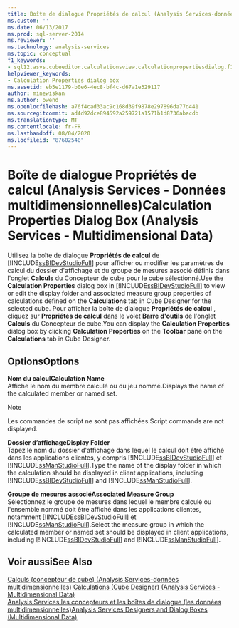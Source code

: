 ```yaml
---
title: Boîte de dialogue Propriétés de calcul (Analysis Services-données multidimensionnelles) | Microsoft Docs
ms.custom: ''
ms.date: 06/13/2017
ms.prod: sql-server-2014
ms.reviewer: ''
ms.technology: analysis-services
ms.topic: conceptual
f1_keywords:
- sql12.asvs.cubeeditor.calculationsview.calculationpropertiesdialog.f1
helpviewer_keywords:
- Calculation Properties dialog box
ms.assetid: eb5e1179-b0e6-4ec8-bf4c-d67a1e329117
author: minewiskan
ms.author: owend
ms.openlocfilehash: a76f4cad33ac9c168d39f9878e297896da77d441
ms.sourcegitcommit: ad4d92dce894592a259721a1571b1d8736abacdb
ms.translationtype: MT
ms.contentlocale: fr-FR
ms.lasthandoff: 08/04/2020
ms.locfileid: "87602540"
---
```

# <a name="calculation-properties-dialog-box-analysis-services---multidimensional-data"></a><span data-ttu-id="4a8b4-102">Boîte de dialogue Propriétés de calcul (Analysis Services - Données multidimensionnelles)</span><span class="sxs-lookup"><span data-stu-id="4a8b4-102">Calculation Properties Dialog Box (Analysis Services - Multidimensional Data)</span></span>
  <span data-ttu-id="4a8b4-103">Utilisez la boîte de dialogue **Propriétés de calcul** de [!INCLUDE[ssBIDevStudioFull](../includes/ssbidevstudiofull-md.md)] pour afficher ou modifier les paramètres de calcul du dossier d'affichage et du groupe de mesures associé définis dans l'onglet **Calculs** du Concepteur de cube pour le cube sélectionné.</span><span class="sxs-lookup"><span data-stu-id="4a8b4-103">Use the **Calculation Properties** dialog box in [!INCLUDE[ssBIDevStudioFull](../includes/ssbidevstudiofull-md.md)] to view or edit the display folder and associated measure group properties of calculations defined on the **Calculations** tab in Cube Designer for the selected cube.</span></span> <span data-ttu-id="4a8b4-104">Pour afficher la boîte de dialogue **Propriétés de calcul** , cliquez sur **Propriétés de calcul** dans le volet **Barre d'outils** de l'onglet **Calculs** du Concepteur de cube.</span><span class="sxs-lookup"><span data-stu-id="4a8b4-104">You can display the **Calculation Properties** dialog box by clicking **Calculation Properties** on the **Toolbar** pane on the **Calculations** tab in Cube Designer.</span></span>  
  
## <a name="options"></a><span data-ttu-id="4a8b4-105">Options</span><span class="sxs-lookup"><span data-stu-id="4a8b4-105">Options</span></span>  
 <span data-ttu-id="4a8b4-106">**Nom du calcul**</span><span class="sxs-lookup"><span data-stu-id="4a8b4-106">**Calculation Name**</span></span>  
 <span data-ttu-id="4a8b4-107">Affiche le nom du membre calculé ou du jeu nommé.</span><span class="sxs-lookup"><span data-stu-id="4a8b4-107">Displays the name of the calculated member or named set.</span></span>  
  
> [!NOTE]  
>  <span data-ttu-id="4a8b4-108">Les commandes de script ne sont pas affichées.</span><span class="sxs-lookup"><span data-stu-id="4a8b4-108">Script commands are not displayed.</span></span>  
  
 <span data-ttu-id="4a8b4-109">**Dossier d’affichage**</span><span class="sxs-lookup"><span data-stu-id="4a8b4-109">**Display Folder**</span></span>  
 <span data-ttu-id="4a8b4-110">Tapez le nom du dossier d'affichage dans lequel le calcul doit être affiché dans les applications clientes, y compris [!INCLUDE[ssBIDevStudioFull](../includes/ssbidevstudiofull-md.md)] et [!INCLUDE[ssManStudioFull](../includes/ssmanstudiofull-md.md)].</span><span class="sxs-lookup"><span data-stu-id="4a8b4-110">Type the name of the display folder in which the calculation should be displayed in client applications, including [!INCLUDE[ssBIDevStudioFull](../includes/ssbidevstudiofull-md.md)] and [!INCLUDE[ssManStudioFull](../includes/ssmanstudiofull-md.md)].</span></span>  
  
 <span data-ttu-id="4a8b4-111">**Groupe de mesures associé**</span><span class="sxs-lookup"><span data-stu-id="4a8b4-111">**Associated Measure Group**</span></span>  
 <span data-ttu-id="4a8b4-112">Sélectionnez le groupe de mesures dans lequel le membre calculé ou l'ensemble nommé doit être affiché dans les applications clientes, notamment [!INCLUDE[ssBIDevStudioFull](../includes/ssbidevstudiofull-md.md)] et [!INCLUDE[ssManStudioFull](../includes/ssmanstudiofull-md.md)].</span><span class="sxs-lookup"><span data-stu-id="4a8b4-112">Select the measure group in which the calculated member or named set should be displayed in client applications, including [!INCLUDE[ssBIDevStudioFull](../includes/ssbidevstudiofull-md.md)] and [!INCLUDE[ssManStudioFull](../includes/ssmanstudiofull-md.md)].</span></span>  
  
## <a name="see-also"></a><span data-ttu-id="4a8b4-113">Voir aussi</span><span class="sxs-lookup"><span data-stu-id="4a8b4-113">See Also</span></span>  
 <span data-ttu-id="4a8b4-114">[Calculs &#40;concepteur de cube&#41; &#40;Analysis Services-données multidimensionnelles&#41;](calculations-cube-designer-analysis-services-multidimensional-data.md) </span><span class="sxs-lookup"><span data-stu-id="4a8b4-114">[Calculations &#40;Cube Designer&#41; &#40;Analysis Services - Multidimensional Data&#41;](calculations-cube-designer-analysis-services-multidimensional-data.md) </span></span>  
 [<span data-ttu-id="4a8b4-115">Analysis Services les concepteurs et les boîtes de dialogue &#40;les données multidimensionnelles&#41;</span><span class="sxs-lookup"><span data-stu-id="4a8b4-115">Analysis Services Designers and Dialog Boxes &#40;Multidimensional Data&#41;</span></span>](analysis-services-designers-and-dialog-boxes-multidimensional-data.md)  
  
  
